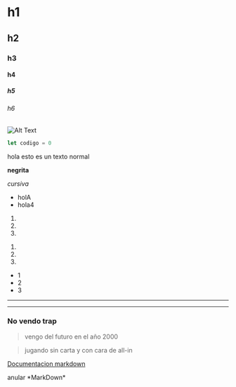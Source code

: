 # h1
## h2
### h3
#### h4
##### h5
###### h6

![Alt Text](https://thumbs.gfycat.com/BaggyOpenFireant-size_restricted.gif)

``` JavaScript
let codigo = 0
```

hola esto es un texto normal

**negrita**

*cursiva*

- holA
- hola4

1)
2)
3)

1.
2.
3.

- 1
- 2
- 3


--- 
___
### No vendo trap

> vengo del futuro en el año 2000

> jugando sin carta y con cara de all-in

[Documentacion markdown](https://www.google.com/url?sa=i&url=https%3A%2F%2Ftodo-memes.com%2Fmeme-de%2FPuto-el-que-lee-566848&psig=AOvVaw1NwFZ4q6XWwLRHQGumdmXk&ust=1663802668689000&source=images&cd=vfe&ved=0CAwQjRxqFwoTCKCEno_CpPoCFQAAAAAdAAAAABAS)


anular \*MarkDown*